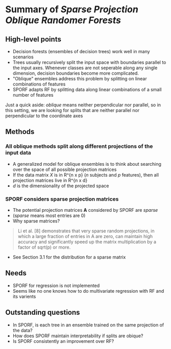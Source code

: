 # Summary of _Sparse Projection Oblique Randomer Forests_

## High-level points

- Decision forests (ensembles of decision trees) work well in many scenarios
- Trees usually recursively split the input space with boundaries parallel to the input axes. Whenever classes are not seperable along any single dimension, decision boundaries become more complicated.
- "Oblique" ensembles address this problem by splitting on linear combinations of features
- SPORF adapts RF by splitting data along linear combinations of a small number of features

Just a quick aside: _oblique_ means neither perpendicular nor parallel, so in this setting, we are looking for splits that are neither parallel nor perpendicular to the coordinate axes

## Methods

### All oblique methods split along different projections of the input data
- A generalized model for oblique ensembles is to think about searching over the space of all possible projection matrices
- If the data matrix $X$ is in R^{n x p} (_n_ subjects and _p_ features), then all projection matrices live in R^{n x d}
- _d_ is the dimensionality of the projected space

### SPORF considers sparse projection matrices
- The potential projection matrices __A__ considered by SPORF are _sparse_
- (_sparse_ means most entries are 0)
- Why sparse matrices?
> Li et al. [8] demonstrates that very sparse random projections, in which a large fraction of entries in A are zero, can maintain high accuracy and significantly speed up the matrix multiplication by a factor of sqrt(p) or more.
- See Section 3.1 for the distribution for a sparse matrix

## Needs

- SPORF for regression is not implemented
- Seems like no one knows how to do multivariate regression with RF and its varients

## Outstanding questions

- In SPORF, is each tree in an ensemble trained on the same projection of the data?
- How does SPORF maintain interpretability if splits are obique?
- Is SPORF consistently an improvement over RF?
